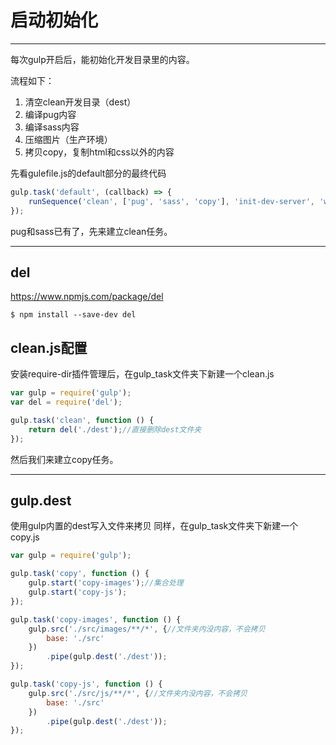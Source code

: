 # 启动初始化
---

每次gulp开启后，能初始化开发目录里的内容。

流程如下：
1. 清空clean开发目录（dest）
2. 编译pug内容
3. 编译sass内容
4. 压缩图片（生产环境）
5. 拷贝copy，复制html和css以外的内容

先看gulefile.js的default部分的最终代码

```js
gulp.task('default', (callback) => {
    runSequence('clean', ['pug', 'sass', 'copy'], 'init-dev-server', 'watch', callback);
});
```

pug和sass已有了，先来建立clean任务。

---

## del

https://www.npmjs.com/package/del

```
$ npm install --save-dev del
```

## clean.js配置

安装require-dir插件管理后，在gulp_task文件夹下新建一个clean.js

```js
var gulp = require('gulp');
var del = require('del');

gulp.task('clean', function () {
    return del('./dest');//直接删除dest文件夹
});
```

然后我们来建立copy任务。

---

## gulp.dest

使用gulp内置的dest写入文件来拷贝
同样，在gulp_task文件夹下新建一个copy.js

```js
var gulp = require('gulp');

gulp.task('copy', function () {
    gulp.start('copy-images');//集合处理
    gulp.start('copy-js');
});

gulp.task('copy-images', function () {
    gulp.src('./src/images/**/*', {//文件夹内没内容，不会拷贝
        base: './src'
    })
        .pipe(gulp.dest('./dest'));
});

gulp.task('copy-js', function () {
    gulp.src('./src/js/**/*', {//文件夹内没内容，不会拷贝
        base: './src'
    })
        .pipe(gulp.dest('./dest'));
});
```





